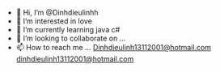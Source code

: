 - 👋 Hi, I’m @Dinhdieulinhh
- 👀 I’m interested in love
- 🌱 I’m currently learning java c#
- 💞️ I’m looking to collaborate on ...
- 📫 How to reach me ...
Dinhdieulinh13112001@hotmail.com
dinhdieulinh13112001@hotmail.com
<!---
Dinhdieulinhh/Dinhdieulinhh is a ✨ special ✨ repository because its `README.md` (this file) appears on your GitHub profile.
You can click the Preview link to take a look at your changes.
--->
